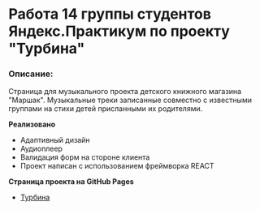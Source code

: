 # Работа 14 группы студентов Яндекс.Практикум по проекту "Турбина"


### Описание:

Страница для музыкального проекта детского книжного магазина "Маршак". Музыкальные треки записанные совместно с известными группами на стихи детей присланными их родителями.


**Реализовано**

* Адаптивный дизайн
* Аудиоплеер
* Валидация форм на стороне клиента
* Проект написан с использованием фреймворка REACT


   
**Страница проекта на GitHub Pages**

* [Турбина](https://muffincolor.github.io/turbina-react/.)
